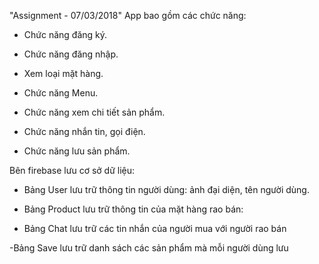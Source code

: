 "Assignment - 07/03/2018" 
App bao gồm các chức năng:

- Chức năng đăng ký.

- Chức năng đăng nhập.

- Xem loại mặt hàng.

- Chức năng Menu.

- Chức năng xem chi tiết sản phẩm.

- Chức năng nhắn tin, gọi điện.

- Chức năng lưu sản phẩm.

Bên firebase lưu cơ sở dữ liệu:

- Bảng User lưu trữ thông tin người dùng: ảnh đại diện, tên người dùng.

- Bảng Product lưu trữ thông tin của mặt hàng rao bán:

- Bảng Chat lưu trữ các tin nhắn của người mua với người rao bán

-Bảng Save lưu trữ danh sách các sản phẩm mà mỗi người dùng lưu